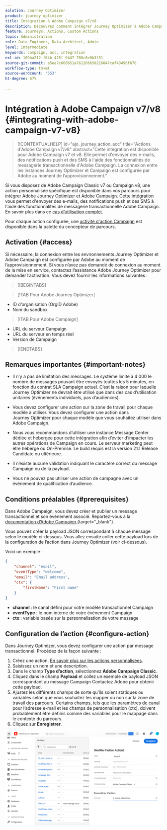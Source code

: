 ```yaml
---
solution: Journey Optimizer
product: journey optimizer
title: Intégration à Adobe Campaign v7/v8
description: Découvrez comment intégrer Journey Optimizer à Adobe Campaign v7/v8.
feature: Journeys, Actions, Custom Actions
topic: Administration
role: Data Engineer, Data Architect, Admin
level: Intermediate
keywords: campaign, acc, intégration
exl-id: 109ba212-f04b-425f-9447-708c8e0b3f51
source-git-commit: a5ee7c668b51a761266b50216047caf48496f678
workflow-type: tm+mt
source-wordcount: '553'
ht-degree: 67%

---
```


# Intégration à Adobe Campaign v7/v8 {#integrating-with-adobe-campaign-v7-v8}

>[!CONTEXTUALHELP]
>id="ajo_journey_action_acc"
>title="Actions d&#39;Adobe Campaign v7/v8"
>abstract="Cette intégration est disponible pour Adobe Campaign v7 et v8. Elle permet d&#39;envoyer des e-mails, des notifications push et des SMS à l&#39;aide des fonctionnalités de messagerie transactionnelle d&#39;Adobe Campaign. La connexion entre les instances Journey Optimizer et Campaign est configurée par Adobe au moment de l’approvisionnement."

Si vous disposez de Adobe Campaign Classic v7 ou Campaign v8, une action personnalisée spécifique est disponible dans vos parcours pour intégrer Adobe Journey Optimizer et Adobe Campaign. Cette intégration vous permet d&#39;envoyer des e-mails, des notifications push et des SMS à l&#39;aide des fonctionnalités de messagerie transactionnelle Adobe Campaign. En savoir plus dans ce [cas d’utilisation complet](../building-journeys/ajo-ac.md).

Pour chaque action configurée, une [activité d&#39;action Campaign](../building-journeys/using-adobe-campaign-v7-v8.md) est disponible dans la palette du concepteur de parcours.

## Activation {#access}

Si nécessaire, la connexion entre les environnements Journey Optimizer et Adobe Campaign est configurée par Adobe au moment de l’approvisionnement. Si vous n’avez pas demandé de connexion au moment de la mise en service, contactez l’assistance Adobe Journey Optimizer pour demander l’activation. Vous devez fournir les informations suivantes :

>[!BEGINTABS]

>[!TAB Pour Adobe Journey Optimizer]

* ID d’organisation (OrgID Adobe)
* Nom du sandbox

>[!TAB Pour Adobe Campaign]

* URL du serveur Campaign
* URL du serveur en temps réel
* Version de Campaign

>[!ENDTABS]


## Remarques importantes {#important-notes}

* Il n’y a pas de limitation des messages. Le système limite à 4 000 le nombre de messages pouvant être envoyés touttes les 5 minutes, en fonction du contrat SLA Campaign actuel. C’est la raison pour laquelle Journey Optimizer ne devrait être utilisé que dans des cas d’utilisation unitaires (événements individuels, pas d’audiences).

* Vous devez configurer une action sur la zone de travail pour chaque modèle à utiliser. Vous devez configurer une action dans Journey Optimizer pour chaque modèle que vous souhaitez utiliser dans Adobe Campaign.

* Nous vous recommandons d’utiliser une instance Message Center dédiée et hébergée pour cette intégration afin d’éviter d’impacter les autres opérations de Campaign en cours. Le serveur marketing peut être hébergé ou On-Premise. Le build requis est la version 21.1 Release Candidate ou ultérieure.

* Il n’existe aucune validation indiquant le caractère correct du message Campaign ou de la payload.

* Vous ne pouvez pas utiliser une action de campagne avec un événement de qualification d’audience.

## Conditions préalables {#prerequisites}

Dans Adobe Campaign, vous devez créer et publier un message transactionnel et son événement associé. Reportez-vous à la [documentation d’Adobe Campaign ](https://experienceleague.adobe.com/fr/docs/campaign/campaign-v8/send/real-time/transactional){target="_blank"}.

Vous pouvez créer la payload JSON correspondant à chaque message selon le modèle ci-dessous. Vous allez ensuite coller cette payload lors de la configuration de l’action dans Journey Optimizer (voir ci-dessous).

Voici un exemple :

```JSON
{
    "channel": "email",
    "eventType": "welcome",
    "email": "Email address",
    "ctx": {
        "firstName": "First name"
    }
}
```

* **channel** : le canal défini pour votre modèle transactionnel Campaign
* **eventType** : le nom interne de votre événement Campaign
* **ctx** : variable basée sur la personnalisation de votre message

## Configuration de l’action {#configure-action}

Dans Journey Optimizer, vous devez configurer une action par message transactionnel. Procédez de la façon suivante :

1. Créez une action. [En savoir plus sur les actions personnalisées](../action/action.md).
1. Saisissez un nom et une description.
1. Dans le champ **Type d’action**, sélectionnez **Adobe Campaign Classic**.
1. Cliquez dans le champ **Payload** et collez un exemple de payload JSON correspondant au message Campaign Contactez Adobe pour obtenir cette payload.
1. Ajustez les différents champs de sorte qu’ils soient statiques ou variables selon que vous souhaitez les mapper ou non sur la zone de travail des parcours. Certains champs, tels que les paramètres de canal pour l’adresse e-mail et les champs de personnalisation (ctx), doivent probablement être définis comme des variables pour le mappage dans le contexte du parcours.
1. Cliquez sur **Enregistrer**.

![](assets/accintegration1.png)